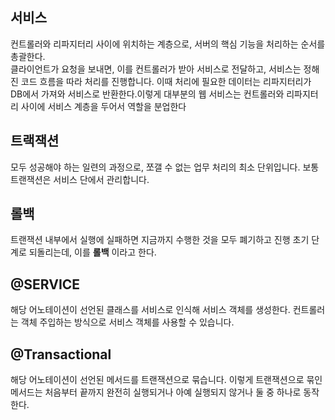 ## 서비스
컨트롤러와 리파지터리 사이에 위치하는 계층으로, 서버의 핵심 기능을 처리하는 순서를 총괄한다.  
클라이언트가 요청을 보내면, 이를 컨트롤러가 받아 서비스로 전달하고, 서비스는 정해진 코드 흐름을 따라 처리를 진행합니다. 이때 처리에 필요한 데이터는 리파지터리가 DB에서 가져와 서비스로 반환한다.이렇게 대부분의 웹 서비스는 컨트롤러와 리파지터리 사이에 서비스 계층을 두어서 역할을 분업한다

## 트랙잭션
모두 성공해야 하는 일련의 과정으로, 쪼갤 수 없는 업무 처리의 최소 단위입니다. 보통 트랜잭션은 서비스 단에서 관리합니다.

## 롤백
트랜잭션 내부에서 실행에 실패하면 지금까지 수행한 것을 모두 폐기하고 진행 초기 단계로 되돌리는데, 이를 **롤백** 이라고 한다.

## @SERVICE
해당 어노테이션이 선언된 클래스를 서비스로 인식해 서비스 객체를 생성한다. 컨트롤러는 객체 주입하는 방식으로 서비스 객체를 사용할 수 있습니다.

## @Transactional
해당 어노테이션이 선언된 메서드를 트랜잭션으로 묶습니다. 이렇게 트랜잭션으로 묶인 메서드는 처음부터 끝까지 완전히 실행되거나 아예 실행되지 않거나 둘 중 하나로 동작한다.
